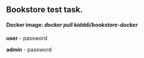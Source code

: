 ## Bookstore test task.

#### Docker image:   _docker pull kidddi/bookstore-docker_

**user** - password

**admin** - password
